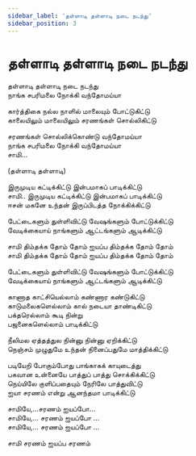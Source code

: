 ```yaml
---
sidebar_label: 'தள்ளாடி தள்ளாடி நடை நடந்து'
sidebar_position: 3
---
```


# **தள்ளாடி தள்ளாடி நடை நடந்து**

தள்ளாடி தள்ளாடி நடை நடந்து  
நாங்க‌ சபரிமலை நோக்கி வந்தோமய்யா

கார்த்திகை நல்ல‌ நாளில் மாலையும் போட்டுகிட்டு  
காலையிலும் மாலையிலும் சரண‌ங்கள் சொல்லிகிட்டு

சரண‌ங்கள் சொல்லிக்கொண்டு வந்தோமய்யா  
நாங்க‌ சபரிமலை நோக்கி வந்தோமய்யா  
சாமி…

(தள்ளாடி தள்ளாடி)

இருமுடிய‌ கட்டிக்கிட்டு இன்பமாகப் பாடிக்கிட்டு  
சாமி.. இருமுடிய‌ கட்டிக்கிட்டு இன்பமாகப் பாடிக்கிட்டு  
ஈசன் மகனே உந்தன் இருப்பிடத்த‌ நோக்கிக்கிட்டு

பேட்டைகளும் துள்ளிவிட்டு வேஷங்களும் போட்டுக்கிட்டு  
வேடிக்கையாய் நாங்களும் ஆட்டங்களும் ஆடிக்கிட்டு

சாமி திம்தக்க‌ தோம் தோம் ஐயப்ப‌ திம்தக்க‌ தோம் தோம்  
சாமி திம்தக்க‌ தோம் தோம் ஐயப்ப‌ திம்தக்க‌ தோம் தோம்

பேட்டைகளும் துள்ளிவிட்டு வேஷங்களும் போட்டுக்கிட்டு  
வேடிக்கையாய் நாங்களும் ஆட்டங்களும் ஆடிக்கிட்டு

காணாத‌ காட்சியெல்லாம் கண்ணார‌ கண்டுகிட்டு  
காடுமலைகளெல்லாம் கால் நடையா தாண்டிகிட்டு  
பக்தரெல்லாம் கூடி நின்று  
பஜனைகளெல்லாம் பாடிக்கிட்டு

நீலிமல‌ ஏத்தத்துல‌ நின்னு நின்னு ஏறிக்கிட்டு  
நெஞ்ச‌ம் முழுதுமே உந்தன் நினைப்பதுமே மாத்திக்கிட்டு

படியேறி போகும்போது பாங்காகக் காயுடைத்து  
பகவான‌ உன்னையே பாத்துப் பாத்து சொக்கிக்கிட்டு  
நெய்யிலே குளிப்பதையும் நேரிலே பாத்துவிட்டு  
ஐயா சரணம் என்று ஆனந்தமா பாடிக்கிட்டு

சாமியே,…சரணம் ஐயப்போ…  
சாமியே,… சரணம் ஐயப்போ …  
சாமியே,… சரணம் ஐயப்போ …

சாமி சரணம் ஐயப்ப‌ சரணம்  
